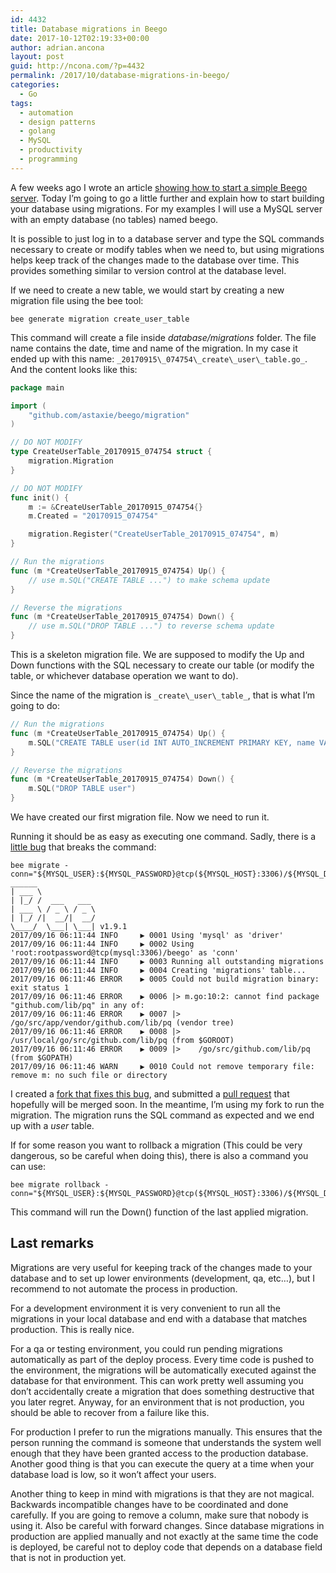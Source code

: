 ```yaml
---
id: 4432
title: Database migrations in Beego
date: 2017-10-12T02:19:33+00:00
author: adrian.ancona
layout: post
guid: http://ncona.com/?p=4432
permalink: /2017/10/database-migrations-in-beego/
categories:
  - Go
tags:
  - automation
  - design patterns
  - golang
  - MySQL
  - productivity
  - programming
---
```

A few weeks ago I wrote an article [showing how to start a simple Beego server](http://ncona.com/2017/10/introduction-to-beego/). Today I&#8217;m going to go a little further and explain how to start building your database using migrations. For my examples I will use a MySQL server with an empty database (no tables) named beego.

It is possible to just log in to a database server and type the SQL commands necessary to create or modify tables when we need to, but using migrations helps keep track of the changes made to the database over time. This provides something similar to version control at the database level.

If we need to create a new table, we would start by creating a new migration file using the bee tool:

```
bee generate migration create_user_table
```

<!--more-->

This command will create a file inside _database/migrations_ folder. The file name contains the date, time and name of the migration. In my case it ended up with this name: `_20170915\_074754\_create\_user\_table.go_`. And the content looks like this:

```go
package main

import (
    "github.com/astaxie/beego/migration"
)

// DO NOT MODIFY
type CreateUserTable_20170915_074754 struct {
    migration.Migration
}

// DO NOT MODIFY
func init() {
    m := &CreateUserTable_20170915_074754{}
    m.Created = "20170915_074754"

    migration.Register("CreateUserTable_20170915_074754", m)
}

// Run the migrations
func (m *CreateUserTable_20170915_074754) Up() {
    // use m.SQL("CREATE TABLE ...") to make schema update
}

// Reverse the migrations
func (m *CreateUserTable_20170915_074754) Down() {
    // use m.SQL("DROP TABLE ...") to reverse schema update
}
```

This is a skeleton migration file. We are supposed to modify the Up and Down functions with the SQL necessary to create our table (or modify the table, or whichever database operation we want to do).

Since the name of the migration is `_create\_user\_table_`, that is what I&#8217;m going to do:

```go
// Run the migrations
func (m *CreateUserTable_20170915_074754) Up() {
    m.SQL("CREATE TABLE user(id INT AUTO_INCREMENT PRIMARY KEY, name VARCHAR(255))")
}

// Reverse the migrations
func (m *CreateUserTable_20170915_074754) Down() {
    m.SQL("DROP TABLE user")
}
```

We have created our first migration file. Now we need to run it.

Running it should be as easy as executing one command. Sadly, there is a [little bug](https://github.com/beego/bee/issues/447) that breaks the command:

```
bee migrate -conn="${MYSQL_USER}:${MYSQL_PASSWORD}@tcp(${MYSQL_HOST}:3306)/${MYSQL_DATABASE}"
______
| ___ \
| |_/ /  ___   ___
| ___ \ / _ \ / _ \
| |_/ /|  __/|  __/
\____/  \___| \___| v1.9.1
2017/09/16 06:11:44 INFO     ▶ 0001 Using 'mysql' as 'driver'
2017/09/16 06:11:44 INFO     ▶ 0002 Using 'root:rootpassword@tcp(mysql:3306)/beego' as 'conn'
2017/09/16 06:11:44 INFO     ▶ 0003 Running all outstanding migrations
2017/09/16 06:11:44 INFO     ▶ 0004 Creating 'migrations' table...
2017/09/16 06:11:46 ERROR    ▶ 0005 Could not build migration binary: exit status 1
2017/09/16 06:11:46 ERROR    ▶ 0006 |> m.go:10:2: cannot find package "github.com/lib/pq" in any of:
2017/09/16 06:11:46 ERROR    ▶ 0007 |>    /go/src/app/vendor/github.com/lib/pq (vendor tree)
2017/09/16 06:11:46 ERROR    ▶ 0008 |>    /usr/local/go/src/github.com/lib/pq (from $GOROOT)
2017/09/16 06:11:46 ERROR    ▶ 0009 |>    /go/src/github.com/lib/pq (from $GOPATH)
2017/09/16 06:11:46 WARN     ▶ 0010 Could not remove temporary file: remove m: no such file or directory
```

I created a [fork that fixes this bug](https://github.com/soonick/bee), and submitted a [pull request](https://github.com/beego/bee/pull/476) that hopefully will be merged soon. In the meantime, I&#8217;m using my fork to run the migration. The migration runs the SQL command as expected and we end up with a _user_ table.

If for some reason you want to rollback a migration (This could be very dangerous, so be careful when doing this), there is also a command you can use:

```
bee migrate rollback -conn="${MYSQL_USER}:${MYSQL_PASSWORD}@tcp(${MYSQL_HOST}:3306)/${MYSQL_DATABASE}"
```

This command will run the Down() function of the last applied migration.

## Last remarks

Migrations are very useful for keeping track of the changes made to your database and to set up lower environments (development, qa, etc&#8230;), but I recommend to not automate the process in production.

For a development environment it is very convenient to run all the migrations in your local database and end with a database that matches production. This is really nice.

For a qa or testing environment, you could run pending migrations automatically as part of the deploy process. Every time code is pushed to the environment, the migrations will be automatically executed against the database for that environment. This can work pretty well assuming you don&#8217;t accidentally create a migration that does something destructive that you later regret. Anyway, for an environment that is not production, you should be able to recover from a failure like this.

For production I prefer to run the migrations manually. This ensures that the person running the command is someone that understands the system well enough that they have been granted access to the production database. Another good thing is that you can execute the query at a time when your database load is low, so it won&#8217;t affect your users.

Another thing to keep in mind with migrations is that they are not magical. Backwards incompatible changes have to be coordinated and done carefully. If you are going to remove a column, make sure that nobody is using it. Also be careful with forward changes. Since database migrations in production are applied manually and not exactly at the same time the code is deployed, be careful not to deploy code that depends on a database field that is not in production yet.
